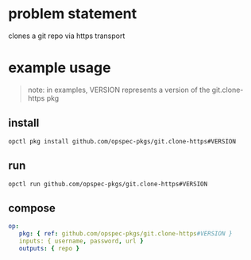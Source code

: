 # problem statement
clones a git repo via https transport

# example usage

> note: in examples, VERSION represents a version of the git.clone-https pkg

## install

```shell
opctl pkg install github.com/opspec-pkgs/git.clone-https#VERSION
```

## run

```
opctl run github.com/opspec-pkgs/git.clone-https#VERSION
```

## compose

```yaml
op:
   pkg: { ref: github.com/opspec-pkgs/git.clone-https#VERSION }
   inputs: { username, password, url }
   outputs: { repo }
```
